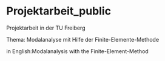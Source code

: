 # Projektarbeit_public

Projektarbeit in der TU Freiberg

Thema: Modalanalyse mit Hilfe der Finite-Elemente-Methode

in English:Modalanalysis with the Finite-Element-Method
